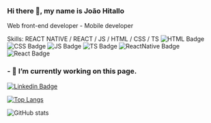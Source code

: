 ### Hi there 👋, my name is João Hitallo
Web front-end developer - Mobile developer

Skills: REACT NATIVE / REACT / JS / HTML / CSS / TS
![HTML Badge](https://img.shields.io/badge/HTML5-E34F26?style=for-the-badge&logo=html5&logoColor=white)
![CSS Badge](https://img.shields.io/badge/CSS3-1572B6?style=for-the-badge&logo=css3&logoColor=white)
![JS Badge](https://img.shields.io/badge/JavaScript-323330?style=for-the-badge&logo=javascript&logoColor=F7DF1E)
![TS Badge](https://img.shields.io/badge/TypeScript-007ACC?style=for-the-badge&logo=typescript&logoColor=white)
![ReactNative Badge](https://img.shields.io/badge/React_Native-20232A?style=for-the-badge&logo=react&logoColor=61DAFB)
![React Badge](https://img.shields.io/badge/React-20232A?style=for-the-badge&logo=react&logoColor=61DAFB)


### - 🔭 I’m currently working on this page. 
 
[![Linkedin Badge](https://img.shields.io/badge/LinkedIn-0077B5?style=for-the-badge&logo=linkedin&logoColor=white)](https://www.linkedin.com/in/joaohitallo/) 


[![Top Langs](https://github-readme-stats.vercel.app/api/top-langs/?username=joaohitallo)](https://github.com/anuraghazra/github-readme-stats)

![GitHub stats](https://github-readme-stats.vercel.app/api?username=joaohitallo&show_icons=true)  

